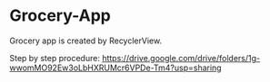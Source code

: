 # Grocery-App
 Grocery app is created by RecyclerView.

Step by step procedure: https://drive.google.com/drive/folders/1g-wwomMO92Ew3oLbHXRUMcr6VPDe-Tm4?usp=sharing
